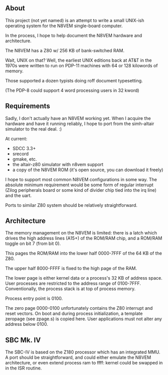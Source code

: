 About
-----

This project (not yet named) is an attempt to write a small UNIX-ish
operating system for the N8VEM single-board computer.

In the process, I hope to help document the N8VEM hardware and architecture.

The N8VEM has a Z80 w/ 256 KB of bank-switched RAM.

Wait, UNIX on that?  Well, the earliest UNIX editions back at AT&T in the 1970s
were written to run on PDP-11 machines with 64 or 128 kilowords of memory.

Those supported a dozen typists doing roff document typesetting.

(The PDP-8 could support 4 word processing users in 32 kword)

Requirements
------------

Sadly, I don't actually have an N8VEM working yet.  When I acquire the hardware and have it
running reliably, I hope to port from the simh-altair simulator to the real deal. :)

At current:

* SDCC 3.3+
* srecord
* gmake, etc.
* the altair-z80 simulator with n8vem support
* a copy of the N8VEM ROM (it's open source, you can download it freely)

I hope to support most common N8VEM configurations in some way.  The absolute
minimum requirement would be some form of regular interrupt (Zilog peripherals board or some kind
of divider chip tied into the irq line) and the uart.

Ports to similar Z80 system should be relatively straightforward.

Architecture
------------

The memory management on the N8VEM is limited: there is a latch which drives
the high address lines (A15+) of the ROM/RAM chip, and a ROM/RAM toggle on bit 7 (from bit 0).

This pages the ROM/RAM into the lower half 0000-7FFF of the 64 KB of the Z80.

The upper half 8000-FFFF is fixed to the high page of the RAM.

The lower page is either kernel data or a process's 32 KB of address space.  User processes are restricted
to the address range of 0100-7FFF.  Conventionally, the process stack is at top of process memory.

Process entry point is 0100.

The zero page 0000-0100 unfortunately contains the Z80 interrupt and reset vectors.  On boot and
during process initialization, a template zeropage (see zpage.s) is copied here.  User applications
must not alter any address below 0100.

SBC Mk. IV
----------

The SBC-IV is based on the Z180 processor which has an integrated MMU.  A port should be straightforward, and 
could either emulate the N8VEM architecture, or even extend process ram to ffff: kernel could be swapped in
in the ISR routine.
